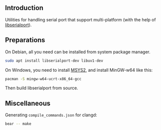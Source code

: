## Introduction

Utilities for handling serial port that support multi-platform (with the help of [libserialport](https://www.sigrok.org/wiki/Libserialport)).


## Preparations

On Debian, all you need can be installed from system package manager.

```sh
sudo apt install libserialport-dev libuv1-dev
```

On Windows, you need to install [MSYS2](https://www.msys2.org/), and install MinGW-w64 like this:

```sh
pacman -S mingw-w64-ucrt-x86_64-gcc
```

Then build libserialport from source.


## Miscellaneous

Generating `compile_commands.json` for clangd:

```sh
bear -- make
```

